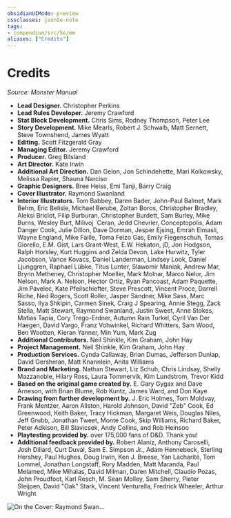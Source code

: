 ```yaml
---
obsidianUIMode: preview
cssclasses: json5e-note
tags:
- compendium/src/5e/mm
aliases: ["Credits"]
---
```

# Credits
*Source: Monster Manual* 

- **Lead Designer.** Christopher Perkins  
- **Lead Rules Developer.** Jeremy Crawford  
- **Stat Block Development.** Chris Sims, Rodney Thompson, Peter Lee  
- **Story Development.** Mike Mearls, Robert J. Schwalb, Matt Sernett, Steve Townshend, James Wyatt  
- **Editing.** Scott Fitzgerald Gray  
- **Managing Editor.** Jeremy Crawford  
- **Producer.** Greg Bilsland  
- **Art Director.** Kate Irwin  
- **Additional Art Direction.** Dan Gelon, Jon Schindehette, Mari Kolkowsky, Melissa Rapier, Shauna Narciso  
- **Graphic Designers.** Bree Heiss, Emi Tanji, Barry Craig  
- **Cover Illustrator.** Raymond Swanland  
- **Interior Illustrators.** Tom Babbey, Daren Bader, John-Paul Balmet, Mark Behm, Eric Belisle, Michael Berube, Zoltan Boros, Christopher Bradley, Aleksi Briclot, Filip Burburan, Christopher Burdett, Sam Burley, Mike Burns, Wesley Burt, Milivoj ´Ceran, Jedd Chevrier, Conceptopolis, Adam Danger Cook, Julie Dillon, Dave Dorman, Jesper Ejsing, Emrah Elmasli, Wayne England, Mike Faille, Toma Feizo Gas, Emily Fiegenschuh, Tomas Giorello, E.M. Gist, Lars Grant-West, E.W. Hekaton, jD, Jon Hodgson, Ralph Horsley, Kurt Huggins and Zelda Devon, Lake Hurwitz, Tyler Jacobson, Vance Kovacs, Daniel Landerman, Lindsey Look, Daniel Ljunggren, Raphael Lübke, Titus Lunter, Slawomir Maniak, Andrew Mar, Brynn Metheney, Christopher Moeller, Mark Molnar, Marco Nelor, Jim Nelson, Mark A. Nelson, Hector Ortiz, Ryan Pancoast, Adam Paquette, Jim Pavelec, Kate Pfeilschiefter, Steve Prescott, Vincent Proce, Darrell Riche, Ned Rogers, Scott Roller, Jasper Sandner, Mike Sass, Marc Sasso, Ilya Shkipin, Carmen Sinek, Craig J Spearing, Annie Stegg, Zack Stella, Matt Stewart, Raymond Swanland, Justin Sweet, Anne Stokes, Matias Tapia, Cory Trego-Erdner, Autumn Rain Turkel, Cyril Van Der Haegen, David Vargo, Franz Vohwinkel, Richard Whitters, Sam Wood, Ben Wootten, Kieran Yanner, Min Yum, Mark Zug  
- **Additional Contributors.** Neil Shinkle, Kim Graham, John Hay  
- **Project Management.** Neil Shinkle, Kim Graham, John Hay  
- **Production Services.** Cynda Callaway, Brian Dumas, Jefferson Dunlap, David Gershman, Matt Knannlein, Anita Williams  
- **Brand and Marketing.** Nathan Stewart, Liz Schuh, Chris Lindsay, Shelly Mazzanoble, Hilary Ross, Laura Tommervik, Kim Lundstrom, Trevor Kidd  
- **Based on the original game created by.** E. Gary Gygax and Dave Arneson, with Brian Blume, Rob Kuntz, James Ward, and Don Kaye  
- **Drawing from further development by.** J. Eric Holmes, Tom Moldvay, Frank Mentzer, Aaron Allston, Harold Johnson, David "Zeb" Cook, Ed Greenwood, Keith Baker, Tracy Hickman, Margaret Weis, Douglas Niles, Jeff Grubb, Jonathan Tweet, Monte Cook, Skip Williams, Richard Baker, Peter Adkison, Bill Slavicsek, Andy Collins, and Rob Heinsoo  
- **Playtesting provided by.** over 175,000 fans of D&D. Thank you!  
- **Additional feedback provided by.** Robert Alaniz, Anthony Caroselli, Josh Dillard, Curt Duval, Sam E. Simpson Jr., Adam Hennebeck, Sterling Hershey, Paul Hughes, Doug Irwin, Ken J. Breese, Yan Lacharité, Tom Lommel, Jonathan Longstaff, Rory Madden, Matt Maranda, Paul Melamed, Mike Mihalas, David Milman, Daren Mitchell, Claudio Pozas, John Proudfoot, Karl Resch, M. Sean Molley, Sam Sherry, Pieter Sleijpen, David "Oak" Stark, Vincent Venturella, Fredrick Wheeler, Arthur Wright  

![On the Cover: Raymond Swan...](/3-Mechanics/CLI/books/monster-manual/img/mmcover.webp#center "On the Cover: Raymond Swanland illustrates the Xanathar ambushing explorers in the darkest depths of Undermountain, proving that the beholder crime lord's interests run deep beneath the city of Waterdeep.")